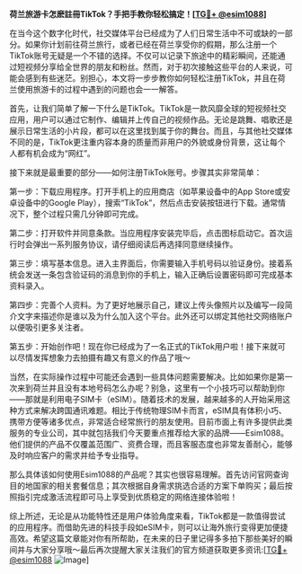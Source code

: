 **荷兰旅游卡怎麽註冊TikTok？手把手教你轻松搞定！[[TG💪+ @esim1088](https://t.me/s/esim1088)]**

在当今这个数字化时代，社交媒体平台已经成为了人们日常生活中不可或缺的一部分。如果你计划前往荷兰旅行，或者已经在荷兰享受你的假期，那么注册一个TikTok账号无疑是一个不错的选择。不仅可以记录下旅途中的精彩瞬间，还能通过短视频分享给全世界的朋友和粉丝。然而，对于初次接触这些平台的人来说，可能会感到有些迷茫。别担心，本文将一步步教你如何轻松注册TikTok，并且在荷兰使用旅游卡的过程中遇到的问题也会一一解答。

首先，让我们简单了解一下什么是TikTok。TikTok是一款风靡全球的短视频社交应用，用户可以通过它制作、编辑并上传自己的视频作品。无论是跳舞、唱歌还是展示日常生活的小片段，都可以在这里找到属于你的舞台。而且，与其他社交媒体不同的是，TikTok更注重内容本身的质量而非用户的外貌或身份背景，这让每个人都有机会成为“网红”。

接下来就是最重要的部分——如何注册TikTok账号。步骤其实非常简单：

第一步：下载应用程序。打开手机上的应用商店（如苹果设备中的App Store或安卓设备中的Google Play），搜索“TikTok”，然后点击安装按钮进行下载。通常情况下，整个过程只需几分钟即可完成。

第二步：打开软件并同意条款。当应用程序安装完毕后，点击图标启动它。首次运行时会弹出一系列服务协议，请仔细阅读后再选择同意继续操作。

第三步：填写基本信息。进入主界面后，你需要输入手机号码以验证身份。接着系统会发送一条包含验证码的消息到你的手机上，输入正确后设置密码即可完成基本资料录入。

第四步：完善个人资料。为了更好地展示自己，建议上传头像照片以及编写一段简介文字来描述你是谁以及为什么加入这个平台。此外还可以绑定其他社交网络账户以便吸引更多关注者。

第五步：开始创作吧！现在你已经成为了一名正式的TikTok用户啦！接下来就可以尽情发挥想象力去拍摄有趣又有意义的作品了哦～

当然，在实际操作过程中可能还会遇到一些具体问题需要解决。比如如果你是第一次来到荷兰并且没有本地号码怎么办呢？别急，这里有一个小技巧可以帮助到你——那就是利用电子SIM卡（eSIM）。随着技术的发展，越来越多的人开始采用这种方式来解决跨国通讯难题。相比于传统物理SIM卡而言，eSIM具有体积小巧、携带方便等诸多优点，非常适合经常旅行的朋友使用。目前市面上有许多提供此类服务的专业公司，其中就包括我们今天要重点推荐给大家的品牌——Esim1088。他们提供的产品不仅覆盖范围广、资费合理，而且客服态度也非常友善耐心，能够及时响应客户的需求并给予专业指导。

那么具体该如何使用Esim1088的产品呢？其实也很容易理解。首先访问官网查询目的地国家的相关套餐信息；其次根据自身需求挑选合适的方案下单购买；最后按照指引完成激活流程即可马上享受到优质稳定的网络连接体验啦！

综上所述，无论是从功能特性还是用户体验角度来看，TikTok都是一款值得尝试的应用程序。而借助先进的科技手段如eSIM卡，则可以让海外旅行变得更加便捷高效。希望这篇文章能对你有所帮助，在未来的日子里记得多多拍下那些美好的瞬间并与大家分享哦～最后再次提醒大家关注我们的官方频道获取更多资讯:[[TG💪+ @esim1088](https://t.me/s/esim1088) ![Image](https://i.postimg.cc/4NQfJmqS/Snipaste-2025-05-13-00-14-12.png)]
